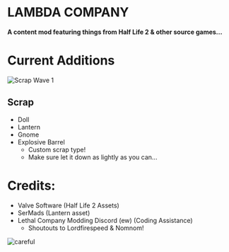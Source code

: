 # LAMBDA COMPANY
**A content mod featuring things from Half Life 2 & other source games...**

# Current Additions

![Scrap Wave 1](https://i.postimg.cc/J4HZG5tK/scrap.png)

## Scrap
- Doll
- Lantern
- Gnome
- Explosive Barrel
	- Custom scrap type!
	- Make sure let it down as lightly as you can... 
	
# Credits:
- Valve Software (Half Life 2 Assets)
- SerMads (Lantern asset)
- Lethal Company Modding Discord (ew) (Coding Assistance)
	- Shoutouts to Lordfirespeed & Nomnom!
	
![careful](https://i.postimg.cc/PfR1XRfP/careful.png)
